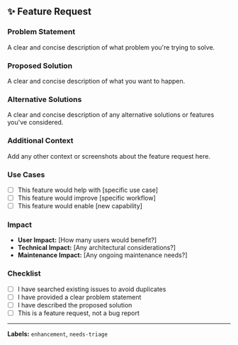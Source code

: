 ## ✨ Feature Request

### **Problem Statement**

A clear and concise description of what problem you're trying to solve.

### **Proposed Solution**

A clear and concise description of what you want to happen.

### **Alternative Solutions**

A clear and concise description of any alternative solutions or features you've considered.

### **Additional Context**

Add any other context or screenshots about the feature request here.

### **Use Cases**

- [ ] This feature would help with [specific use case]
- [ ] This feature would improve [specific workflow]
- [ ] This feature would enable [new capability]

### **Impact**

- **User Impact:** [How many users would benefit?]
- **Technical Impact:** [Any architectural considerations?]
- **Maintenance Impact:** [Any ongoing maintenance needs?]

### **Checklist**

- [ ] I have searched existing issues to avoid duplicates
- [ ] I have provided a clear problem statement
- [ ] I have described the proposed solution
- [ ] This is a feature request, not a bug report

---

**Labels:** `enhancement`, `needs-triage`
